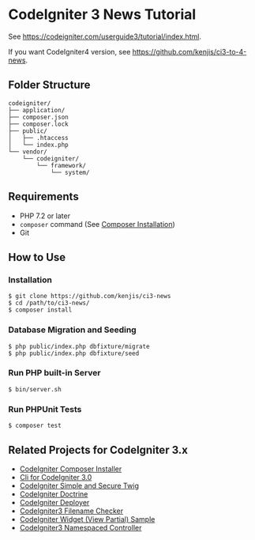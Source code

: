# CodeIgniter 3 News Tutorial

See <https://codeigniter.com/userguide3/tutorial/index.html>.

If you want CodeIgniter4 version, see <https://github.com/kenjis/ci3-to-4-news>.

## Folder Structure

```
codeigniter/
├── application/
├── composer.json
├── composer.lock
├── public/
│   ├── .htaccess
│   └── index.php
└── vendor/
    └── codeigniter/
        └── framework/
            └── system/
```

## Requirements

- PHP 7.2 or later
- `composer` command (See [Composer Installation](https://getcomposer.org/doc/00-intro.md#installation-linux-unix-macos))
- Git

## How to Use

### Installation

```
$ git clone https://github.com/kenjis/ci3-news
$ cd /path/to/ci3-news/
$ composer install
```

### Database Migration and Seeding

```
$ php public/index.php dbfixture/migrate
$ php public/index.php dbfixture/seed
```

### Run PHP built-in Server

```
$ bin/server.sh
```

### Run PHPUnit Tests

```
$ composer test
```

## Related Projects for CodeIgniter 3.x

- [CodeIgniter Composer Installer](https://github.com/kenjis/codeigniter-composer-installer)
- [Cli for CodeIgniter 3.0](https://github.com/kenjis/codeigniter-cli)
- [CodeIgniter Simple and Secure Twig](https://github.com/kenjis/codeigniter-ss-twig)
- [CodeIgniter Doctrine](https://github.com/kenjis/codeigniter-doctrine)
- [CodeIgniter Deployer](https://github.com/kenjis/codeigniter-deployer)
- [CodeIgniter3 Filename Checker](https://github.com/kenjis/codeigniter3-filename-checker)
- [CodeIgniter Widget (View Partial) Sample](https://github.com/kenjis/codeigniter-widgets)
- [CodeIgniter3 Namespaced Controller](https://github.com/kenjis/codeigniter3-namespaced-controller)
